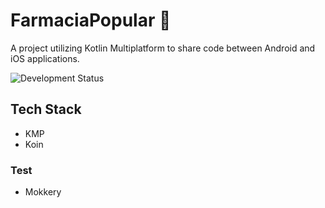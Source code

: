 # FarmaciaPopular 💊
A project utilizing Kotlin Multiplatform to share code between Android and iOS applications.

![Development Status](https://img.shields.io/badge/status-in%20development-orange)

## Tech Stack

* KMP
* Koin

### Test

* Mokkery
